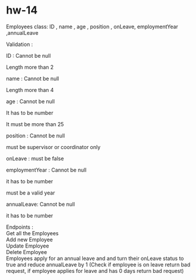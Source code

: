 # hw-14
Employees class: ID , name , age , position , onLeave, employmentYear ,annualLeave

Validation :

ID :
Cannot be null

Length more than 2

name :
Cannot be null

Length more than 4

age :
Cannot be null

It has to be number

It must be more than 25

position :
Cannot be null

must be supervisor or coordinator only

onLeave :
must be false

employmentYear :
Cannot be null

it has to be number

must be a valid year

annualLeave:
Cannot be null

it has to be number

Endpoints :<br>
Get all the Employees<br>
Add new Employee<br>
Update Employee<br>
Delete Employee<br>
Employees apply for an annual leave and and turn their onLeave status to true and reduce annualLeave by 1 (Check if employee is on leave return bad request, if employee applies for leave and has 0 days return bad request)
